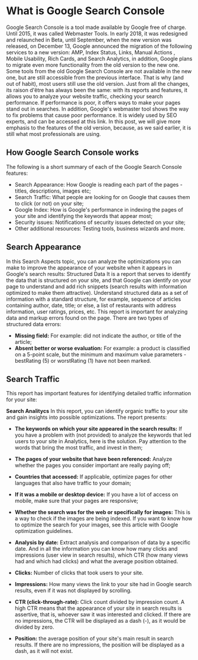 # What is Google Search Console
Google Search Console is a tool made available by Google free of charge. Until 2015, it was called Webmaster Tools. In early 2018, it was redesigned and relaunched in Beta, until September, when the new version was released, on December 13, Google announced the migration of the following services to a new version: AMP, Index Status, Links, Manual Actions , Mobile Usability, Rich Cards, and Search Analytics, in addition, Google plans to migrate even more functionality from the old version to the new one.
Some tools from the old Google Search Console are not available in the new one, but are still accessible from the previous interface. That is why (and out of habit), most users still use the old version.
Just from all the changes, its raison d'être has always been the same: with its reports and features, it allows you to analyze your website traffic, checking your search performance.
If performance is poor, it offers ways to make your pages stand out in searches. In addition, Google's webmaster tool shows the way to fix problems that cause poor performance.
It is widely used by SEO experts, and can be accessed at this link. In this post, we will give more emphasis to the features of the old version, because, as we said earlier, it is still what most professionals are using.

## How Google Search Console works
The following is a short summary of each of the Google Search Console features:

* Search Appearance: How Google is reading each part of the pages - titles, descriptions, images etc;
* Search Traffic: What people are looking for on Google that causes them to click (or not) on your site;
* Google Index: How is Google's performance in indexing the pages of your site and identifying the keywords that appear most;
* Security issues: Notifications of security issues detected on your site;
* Other additional resources: Testing tools, business wizards and more.

## Search Appearance
In this Search Aspects topic, you can analyze the optimizations you can make to improve the appearance of your website when it appears in Google's search results:
Structured Data
It is a report that serves to identify the data that is structured on your site, and that Google can identify on your page to understand and add rich snippets (search results with information optimized to make them attractive).
Understand structured data as a set of information with a standard structure, for example, sequence of articles containing author, date, title; or else, a list of restaurants with address information, user ratings, prices, etc.
This report is important for analyzing data and markup errors found on the page.
There are two types of structured data errors:

* **Missing field:** For example: did not indicate the author, or title of the article;
* **Absent better or worse evaluation:** For example: a product is classified on a 5-point scale, but the minimum and maximum value parameters - bestRating (5) or worstRating (1) have not been marked.

## Search Traffic
This report has important features for identifying detailed traffic information for your site:

**Search Analitycs**
In this report, you can identify organic traffic to your site and gain insights into possible optimizations. The report presents:

* **The keywords on which your site appeared in the search results:** If you have a problem with (not provided) to analyze the keywords that led users to your site in Analytics, here is the solution. Pay attention to the words that bring the most traffic, and invest in them;
* **The pages of your website that have been referenced:** Analyze whether the pages you consider important are really paying off;
* **Countries that accessed:** If applicable, optimize pages for other languages that also have traffic to your domain;
* **If it was a mobile or desktop device:** If you have a lot of access on mobile, make sure that your pages are responsive;
* **Whether the search was for the web or specifically for images:** This is a way to check if the images are being indexed. If you want to know how to optimize the search for your images, see this article with Google optimization guidelines.
* **Analysis by date:** Extract analysis and comparison of data by a specific date.
And in all the information you can know how many clicks and impressions (user view in search results), which CTR (how many views had and which had clicks) and what the average position obtained.

* **Clicks:** Number of clicks that took users to your site.
* **Impressions:** How many views the link to your site had in Google search results, even if it was not displayed by scrolling.
* **CTR (click-through-rate):** Click count divided by impression count. A high CTR means that the appearance of your site in search results is assertive, that is, whoever saw it was interested and clicked. If there are no impressions, the CTR will be displayed as a dash (-), as it would be divided by zero.
* **Position:** the average position of your site's main result in search results. If there are no impressions, the position will be displayed as a dash, as it will not exist.
